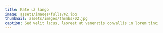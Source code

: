 ```yaml
---
title: Katė už lango
image: assets/images/fulls/02.jpg
thumbnail: assets/images/thumbs/02.jpg
caption: Sed velit lacus, laoreet at venenatis convallis in lorem tincidunt.
---
```

